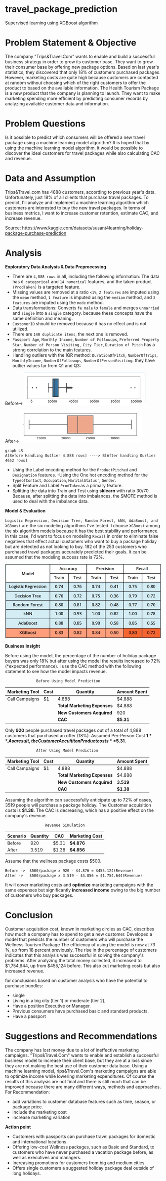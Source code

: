 # travel_package_prediction
Supervised learning using XGBoost algorithm

# Problem Statement & Objective

The company "Trips&Travel.Com" wants to enable and build a successful business strategy in order to grow its customer base. They want to grow their consumer base by offering new package options. Based on last year's statistics, they discovered that only 18% of customers purchased packages. However, marketing costs are quite high because customers are contacted at random without choosing which of the right customers to offer the product to based on the available information. The Health Tourism Package is a new product that the company is planning to launch. They want to make marketing spending more efficient by predicting consumer records by analyzing available customer data and information. 


# Problem Questions

Is it possible to predict which consumers will be offered a new travel package using a machine learning model algorithm? It is hoped that by using the machine learning model algorithm, it would be possible to discover the ideal customers for travel packages while also calculating CAC and revenue.

# Data and Assumption

Trips&Travel.com has 4888 customers, according to previous year's data. Unfortunately, just 18% of all clients that purchase travel packages. To predict, I'll analyze and implement a machine learning algorithm which customers are interested to buy the new travel packages. In terms of business metrics, I want to increase customer retention, estimate CAC, and increase revenue.

Source: https://www.kaggle.com/datasets/susant4learning/holiday-package-purchase-prediction

# Analysis
**Exploratory Data Analysis & Data Preprocessing**

 - There are `4,888 rows` in all, including the following information: The data has `6 categorical` and `14 numerical` features, and the taken product  `(ProdTaken)` is a targeted feature.
 - Missing values are removed at a ratio `<1%`, `2 features` are imputed using the `mean` method, `1 feature` is imputed using the `median` method, and `3 features` are imputed using the `mode` method.
 - Data transformations: Converts `fe male` to `female` and merges `unmarried` and `single` into a `single` category. because these concepts have the same definition and meaning.
 - `CustomerID` should be removed because it has no effect and is not utilized.
 - There are `140 duplicate items`, the next one is removed.
 - `Passport Age`, `Monthly Income`, `Number of Followups`, `Preferred Property Star`, `Number of Person Visiting` , `City Tier`, `Duration of Pitch` has a strong correlation to the main features.
 - Handling outliers with the IQR method: `DurationOfPitch`, `NumberOfTrips`, `MonthlyIncome`, `NumberOfFollowups`, `NumberOfPersonVisiting`. they have outlier values ​​far from Q1 and Q3:

Before-> ![](Images/ss%20IQR%20sebelum.jpg)

After-> ![](Images/SS%20iqr%20sesudah.jpg)
```mermaid
graph LR
A[Before Handling Outlier 4.888 rows] ----> B[After handling Ourlier 4652 rows]
```
 - Using the Label encoding method for the `ProductPitched` and `Designation` features.
 -Using the One hot encoding method for the `TypeofContact`, `Occupation`, `MaritalStatus'`, `Gender`.
 - Split Feature and Label `ProdTaken`as a primary feature.
 - Splitting the data into Train and Test using **sklearn** with ratio 30/70. Because, after splitting the data into imbalances, the SMOTE method is used to deal with the imbalance data.

**Model & Evaluation**

`Logistic Regression, Decision Tree, Random Forest, kNN, AdaBoost, and XGBoost` are the six modeling algorithms I've tested. I choose `XGBoost` among the six algorithm models because it has the best stability and performance. In this case, I'd want to focus on modeling `Recall` in order to eliminate false negatives that effect actual customers who want to buy a package holiday but are detected as not looking to buy. 182 of the 253 customers who purchased travel packages accurately predicted their goals. It can be assumed that the modeling success rate is 72%. 


![](Images/Tabel%20Experimen%20Model.jpg)

**Business Insight**

Before using the model, the percentage of the number of holiday package buyers was only 18% but after using the model the results increased to 72% (*expected performance). I use the CAC method with the following statement to see how the model impacts revenue. 

                  Before Using Model Prediction

|     Marketing Tool           |Cost                         |Quantity             | Amount Spent                         |
|----------------|-------------------------------|-----------------------------|--------------|
|Call Campaigns     |    $1          |4.888                   |$4.888            |
|         |                  |**Total Marketing Expenses**           | $4.888
|          |                 |**New Customers Acquired**| 920
|          |                 |**CAC**                          | **$5.31**

Only **920** people purchased travel packages out of a total of 4,888 customers that purchased an offer (18%). Assumed Per-Person Cost **$1**. As a result, the Customer Accuititon Product costs **$5.31**.

                  After Using Model Prediction

|     Marketing Tool           |Cost                         |Quantity             | Amount Spent                         |
|----------------   |-------------------------------|-----------------------------|--------------|
|Call Campaigns        |    $1          |4.888                   |$4.888            |
|         |                  |**Total Marketing Expenses**           | $4.888
|          |                 |**New Customers Acquired**| **3.519**
|          |                 |**CAC**                          | **$1.38**

Assuming the algorithm can successfully anticipate up to 72% of cases, 3519 people will purchase a package holiday. The Customer acquisition costs is **$1.38**.  The CAC is decreasing, which has a positive effect on the company's revenue.

                      Revenue Simulation

|    Scenario          |Quantity                          |CAC             | Marketing Cost                         |
|----------------   |-------------------------------|-----------------------------|--------------|
|Before        |   920          |$5.31                   |**$4.876**           |
|After   |        3.519          |$1.38        | **$4.856**

Assume that the wellness package costs $500.

    Before ->  $500/package x 920 - $4.876 = $455.124(Revenue)
    After ->   $500/package x 3.519 - $4.856 = $1.754.644(Revenue)
  
It will cover marketing costs and **optimize** marketing campaigns with the same expenses but significantly ****increased** income** owing to the big number of customers who buy packages.

# Conclusion

Customer acquisition cost, known in marketing circles as CAC, describes how much a company has to spend to get a new customer. Developed a model that predicts the number of customers who will purchase the Wellness Tourism Package The efficiency of using the model is now at 73 %, up from 18 percent previously. The rise in the percentage of customers indicates that this analysis was successful in solving the company's problems. After analyzing the total money collected, it increased to $1,754,644, up from $455,124 before. This also cut marketing costs but also increased revenue.

for conclusions based on customer analysis who have the               potential to purchase bundles:
 - single
 - Living in a big city (tier 1) or moderate (tier 2),
 - Have a position Executive or Manager.
 - Previous consumers have purchased basic and standard products.
 - Have a passport

# Suggestions and Recommendations

The company has lost money due to a lot of ineffective marketing campaigns. "Trips&Travel.Com" wants to enable and establish a successful business model to increase their client base, but they are at a loss since they are not making the best use of their customer data base. Using a machine learning model, rips&Travel.Com's marketing campaigns are able to optimize income while lowering marketing expenditures. Of course the results of this analysis are not final and there is still much that can be improved because there are many different ways, methods and approaches. 
For Recommendation:
 - add variations to customer database features such as time, season, or package price.
 - include the marketing cost
 - increase marketing variation

**Action point**
 - Customers with passports can purchase travel packages for domestic and international locations.
 - Offering low-cost Wellness packages, such as Basic and Standard, to customers who have never purchased a vacation package before, as well as executives and managers.
 - Increasing promotions for customers from big and medium cities.
 - Offers single customers a suggested holiday package deal outside of long holidays.
